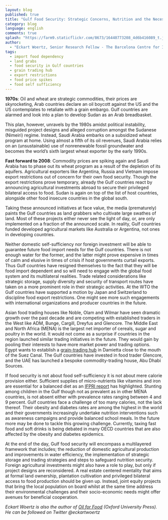 ```yaml
---
layout: blog
published: true
title: "Gulf Food Security: Strategic Concerns, Nutrition and the Necessity for Trade"
category: blog
language: english
comments: true
splash: "https://farm9.staticflickr.com/8673/16440773208_4d6b416089_t.jpg"
author: 
  - "Eckart Woertz, Senior Research Fellow - The Barcelona Centre for International Affairs (CIDOB)"
tags: 
  - import food dependency
  - land grabs
  - food security in Gulf countries
  - grain trading hub
  - export restrictions
  - food price spikes
  - food self sufficiency
---
```


**1970s**: Oil and wheat are strategic commodities, their prices are skyrocketing, Arab countries declare an oil boycott against the US and the US contemplates to retaliate with a grain embargo. Gulf countries are alarmed and look into a plan to develop Sudan as an Arab breadbasket. 
<!-- more -->

This plan, however, unravels by the 1980s amidst political instability, misguided project designs and alleged corruption amongst the Sudanese (Nimeiri) regime. Instead, Saudi Arabia embarks on a subsidized wheat program at home. Using almost a fifth of its oil revenues, Saudi Arabia relies on an (unsustainable) use of nonrenewable fossil groundwater and becomes the world’s sixth largest wheat exporter by the early 1990s.

**Fast forward to 2008**: Commodity prices are spiking again and Saudi Arabia has to phase out its wheat program as a result of the depletion of its aquifers. Agricultural exporters like Argentina, Russia and Vietnam impose export restrictions out of concern for their own food security. Though the export restrictions prove temporary, already the Gulf countries react by announcing agricultural investments abroad to secure their privileged bilateral access to food. Sudan is again on top of the list of host countries, alongside other food insecure countries in the global south. 

Taking these announced initiatives at face value, the media (prematurely) paints the Gulf countries as land grabbers who cultivate large swathes of land. Most of these projects either never see the light of day, or, are only implemented on a fraction of the announced scale. In reality, Gulf countries funded developed agricultural markets like Australia or Argentina, not ones in developing countries.

Neither domestic self-sufficiency nor foreign investment will be able to guarantee future food import needs for the Gulf countries. There is not enough water for the former, and the latter might prove expensive in times of calm and elusive in times of crisis if host governments curtail exports. Thus Gulf countries have resigned themselves to the fact that they will be food import dependent and so will need to engage with the global food system and its multilateral realities. Trade related considerations like strategic storage, supply diversity and security of transport routes have taken on a more prominent role in their strategic activities. At the WTO the Gulf countries have supported a motion by Japan and Switzerland to discipline food export restrictions. One might see more such engagements with international organizations and producer countries in the future. 

Asian food trading houses like Noble, Olam and Wilmar have seen dramatic growth over the past decade and are competing with established traders in the West like ADM, Bunge, Cargill, Dreyfus and Glencore. The Middle East and North Africa (MENA) is the largest net importer of cereals, sugar and poultry in the world. It would not come as a surprise if countries in the region launched similar trading initiatives in the future. They would gain by pooling their interests to have more market power and trading options. Egypt wants to establish a [grain-trading hub](http://www.egyptembassy.net/news/new-logistic-center-for-cereals-and-grains-trade-located-in-damietta/) in Damietta close to the mouth of the Suez Canal. The Gulf countries have invested in food trader Glencore, and the UAE has launched a bespoke commodity-trading house, Abu Dhabi Sources.

If food security is not about food self-sufficiency it is not about mere calorie provision either. Sufficient supplies of micro-nutrients like vitamins and iron are essential for a balanced diet as an [IFPRI report](http://www.ifpri.org/sites/default/files/publications/pr25.pdf) has highlighted. Stunting among children in the Gulf though not as prevalent as in other MENA countries, is not absent either with prevalence rates ranging between 4 and 9 percent. Gulf countries face a challenge of too many calories, not the lack thereof. Their obesity and diabetes rates are among the highest in the world and their governments increasingly undertake nutrition interventions such as awareness campaigns and provide balanced school meals. In the future more may be done to tackle this growing challenge. Currently, taxing fast food and soft drinks is being debated in many OECD countries that are also affected by the obesity and diabetes epidemics. 

At the end of the day, Gulf food security will encompass a multilayered framework that includes; the reduction of domestic agricultural production and improvements in water efficiency, the implementation of strategic storage and trading strategies and steps to safeguard nutrition security. Foreign agricultural investments might also have a role to play, but only if project designs are reconsidered. A real estate centered mentality that aims at formal land ownership, plantation cultivation and privileged bilateral access to food production should be given up. Instead, joint equity projects that bring the local population on board whilst at the same time address their environmental challenges and their socio-economic needs might offer avenues for beneficial cooperation.


_Eckart Woertz is also the author of [Oil for Food](http://ukcatalogue.oup.com/product/9780198729396.do) (Oxford University Press). He can be followed on Twitter @eckartwoertz_